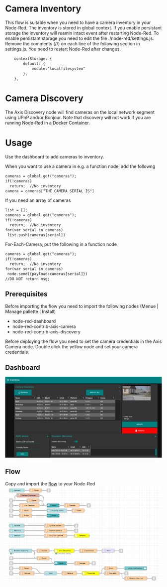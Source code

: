 # Camera Inventory
This flow is suitable when you need to have a camera inventory in your Node-Red.  The inventory is stored in global context.  If you enable persistant storage the inventory will reamin intact event after restarting Node-Red.  To enable persistant storage you need to edit the file ./node-red/settings.js.  Remove the comments (//) on each line of the following section in settings.js.  You need to restart Node-Red after changes.
```
    contextStorage: {
        default: {
            module:"localfilesystem"
        },
    },
```

# Camera Discovery
The Axis Discovery node will find cameras on the local network segment using UPnP and/or Bonjour.  Note that discovery will not work if you are running Node-Red in a Docker Container.

# Usage
Use the dashboard to add cameras to inventory.

When you want to use a camera in e.g. a function node, add the followng
```
cameras = global.get("cameras");
if(!cameras)
  return;  //No inventory
camera = cameras["THE CAMERA SERIAL IS"]
```
If you need an array of cameras
```
list = [];
cameras = global.get("cameras");
if(!cameras)
  return;  //No inventory
for(var serial in cameras)
 list.push(cameras[serial])
```
For-Each-Camera, put the following in a function node
```
cameras = global.get("cameras");
if(!cameras)
  return;  //No inventory
for(var serial in cameras)
 node.send({payload:cameras[serial]})
//DO NOT return msg;
```

## Prerequisites
Before importing the flow you need to import the following nodes (Menue | Manage pallette | Install)
- node-red-dashboard
- node-red-contrib-axis-camera
- node-red-contrib-axis-discovery

Before deploying the flow you need to set the camera credentials in the Axis Camera node.  Double click the yellow node and set your camera credentials.

## Dashboard
![Dashboard](pictures/dashboard.PNG)

## Flow
Copy and import the [flow](https://github.com/aintegration/flows/blob/master/camera_inventory/flow.json) to your Node-Red
![Flow](pictures/flow.PNG)
